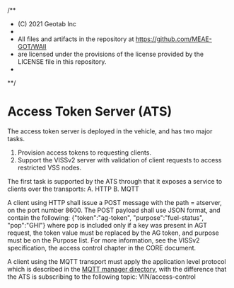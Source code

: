 /**
* (C) 2021 Geotab Inc
*
* All files and artifacts in the repository at https://github.com/MEAE-GOT/WAII
* are licensed under the provisions of the license provided by the LICENSE file in this repository.
*
**/

# Access Token Server (ATS)

The access token server is deployed in the vehicle, and has two major tasks.

1. Provision access tokens to requesting clients.
2. Support the VISSv2 server with validation of client requests to access restricted VSS nodes.

The first task is supported by the ATS through that it exposes a service to clients over the transports:
A. HTTP
B. MQTT

A client using HTTP shall issue a POST message with the path = atserver, on the port number 8600.
The POST payload shall use JSON format, and contain the following:
{"token":"ag-token", "purpose":"fuel-status", "pop":"GHI"}
where pop is included only if a key was present in AGT request, the token value must be replaced by the AG token, and purpose must be on the Purpose list. For more information, see the VISSv2 specification, the access control chapter in the CORE document.

A client using the MQTT transport must apply the application level protocol which is described in the <a href="https://github.com/josesnchz/WAII/tree/master/server/mqtt_mgr">MQTT manager directory</a>, with the difference that the ATS is subscribing to the following topic:
VIN/access-control


